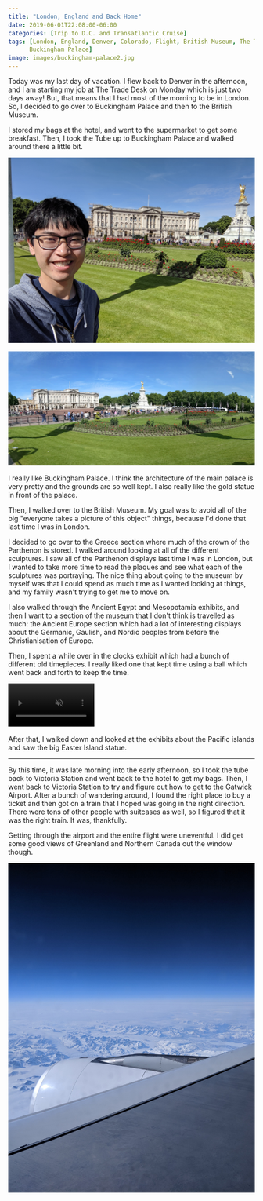 ```yaml
---
title: "London, England and Back Home"
date: 2019-06-01T22:08:00-06:00
categories: [Trip to D.C. and Transatlantic Cruise]
tags: [London, England, Denver, Colorado, Flight, British Museum, The Tube,
      Buckingham Palace]
image: images/buckingham-palace2.jpg
---
```


Today was my last day of vacation. I flew back to Denver in the afternoon, and I
am starting my job at The Trade Desk on Monday which is just two days away! But,
that means that I had most of the morning to be in London. So, I decided to go
over to Buckingham Palace and then to the British Museum.

I stored my bags at the hotel, and went to the supermarket to get some
breakfast. Then, I took the Tube up to Buckingham Palace and walked around there
a little bit.

![Me in front of Buckingham Palace](images/buckingham-palace.jpg)

![A panorama of Buckingham Palace](images/buckingham-palace2.jpg)

I really like Buckingham Palace. I think the architecture of the main palace is
very pretty and the grounds are so well kept. I also really like the gold statue
in front of the palace.

Then, I walked over to the British Museum. My goal was to avoid all of the big
"everyone takes a picture of this object" things, because I'd done that last
time I was in London.

I decided to go over to the Greece section where much of the crown of the
Parthenon is stored. I walked around looking at all of the different sculptures.
I saw all of the Parthenon displays last time I was in London, but I wanted to
take more time to read the plaques and see what each of the sculptures was
portraying. The nice thing about going to the museum by myself was that I could
spend as much time as I wanted looking at things, and my family wasn't trying to
get me to move on.

I also walked through the Ancient Egypt and Mesopotamia exhibits, and then I
want to a section of the museum that I don't think is travelled as much: the
Ancient Europe section which had a lot of interesting displays about the
Germanic, Gaulish, and Nordic peoples from before the Christianisation of
Europe.

Then, I spent a while over in the clocks exhibit which had a bunch of different
old timepieces. I really liked one that kept time using a ball which went back
and forth to keep the time.

<video
  src="./images/clock.mp4"
  width="35%"
  class="align-center"
  autoplay="true"
  controls="true"
  muted="true"
  loop="true">
</video>

After that, I walked down and looked at the exhibits about the Pacific islands
and saw the big Easter Island statue.

---

By this time, it was late morning into the early afternoon, so I took the tube
back to Victoria Station and went back to the hotel to get my bags. Then, I went
back to Victoria Station to try and figure out how to get to the Gatwick
Airport. After a bunch of wandering around, I found the right place to buy a
ticket and then got on a train that I hoped was going in the right direction.
There were tons of other people with suitcases as well, so I figured that it was
the right train. It was, thankfully.

Getting through the airport and the entire flight were uneventful. I did get
some good views of Greenland and Northern Canada out the window though.

![A view over the plane wing of Greenland](images/greenland.jpg)
